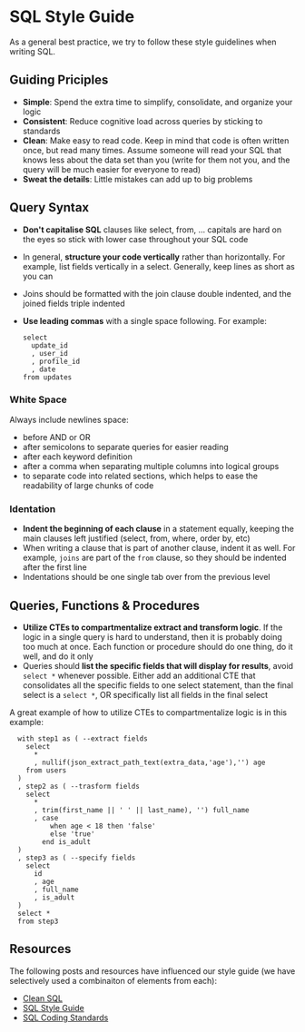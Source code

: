 # SQL Style Guide

As a general best practice, we try to follow these style guidelines when writing SQL.

## Guiding Priciples

- **Simple**: Spend the extra time to simplify, consolidate, and organize your logic
- **Consistent**: Reduce cognitive load across queries by sticking to standards
- **Clean**: Make easy to read code. Keep in mind that code is often written once, but read many times. Assume someone will read your SQL that knows less about the data set than you (write for them not you, and the query will be much easier for everyone to read)
- **Sweat the details**: Little mistakes can add up to big problems

## Query Syntax

- **Don't capitalise SQL** clauses like select, from, ... capitals are hard on the eyes so stick with lower case throughout your SQL code
- In general, **structure your code vertically** rather than horizontally. For example, list fields vertically in a select. Generally, keep lines as short as you can
- Joins should be formatted with the join clause double indented, and the joined fields triple indented
- **Use leading commas** with a single space following. For example:

      select
        update_id
        , user_id
        , profile_id
        , date
      from updates

### White Space

Always include newlines space:

- before AND or OR
- after semicolons to separate queries for easier reading
- after each keyword definition
- after a comma when separating multiple columns into logical groups
- to separate code into related sections, which helps to ease the readability of large chunks of code

### Identation

- **Indent the beginning of each clause** in a statement equally, keeping the main clauses left justified (select, from, where, order by, etc)
- When writing a clause that is part of another clause, indent it as well. For example, `joins` are part of the `from` clause, so they should be indented after the first line
- Indentations should be one single tab over from the previous level

## Queries, Functions & Procedures

- **Utilize CTEs to compartmentalize extract and transform logic**. If the logic in a single query is hard to understand, then it is probably doing too much at once. Each function or procedure should do one thing, do it well, and do it only
- Queries should **list the specific fields that will display for results**, avoid `select *` whenever possible. Either add an additional CTE that consolidates all the specific fields to one select statement, than the final select is a `select *`, OR specifically list all fields in the final select

A great example of how to utilize CTEs to compartmentalize logic is in this example:

      with step1 as ( --extract fields
        select
          *
          , nullif(json_extract_path_text(extra_data,'age'),'') age
        from users
      )
      , step2 as ( --trasform fields
        select
          *
          , trim(first_name || ' ' || last_name), '') full_name
          , case
              when age < 18 then 'false'
              else 'true'
            end is_adult
      )
      , step3 as ( --specify fields
        select
          id
          , age
          , full_name
          , is_adult
      )
      select *
      from step3

## Resources

The following posts and resources have influenced our style guide (we have selectively used a combinaiton of elements from each):

- [Clean SQL](http://jonathansacramento.com/posts/20161119_clean_sql.html)
- [SQL Style Guide](http://www.sqlstyle.guide/)
- [SQL Coding Standards](https://www.xaprb.com/blog/2006/04/26/sql-coding-standards/)

